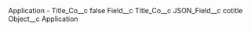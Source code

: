 <?xml version="1.0" encoding="UTF-8"?>
<CustomMetadata xmlns="http://soap.sforce.com/2006/04/metadata" xmlns:xsi="http://www.w3.org/2001/XMLSchema-instance" xmlns:xsd="http://www.w3.org/2001/XMLSchema">
    <label>Application - Title_Co__c</label>
    <protected>false</protected>
    <values>
        <field>Field__c</field>
        <value xsi:type="xsd:string">Title_Co__c</value>
    </values>
    <values>
        <field>JSON_Field__c</field>
        <value xsi:type="xsd:string">cotitle</value>
    </values>
    <values>
        <field>Object__c</field>
        <value xsi:type="xsd:string">Application</value>
    </values>
</CustomMetadata>
